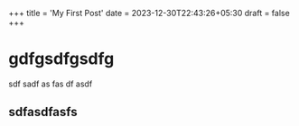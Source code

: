 +++
title = 'My First Post'
date = 2023-12-30T22:43:26+05:30
draft = false
+++

# gdfgsdfgsdfg

sdf
sadf
as
fas
df
asdf

## sdfasdfasfs